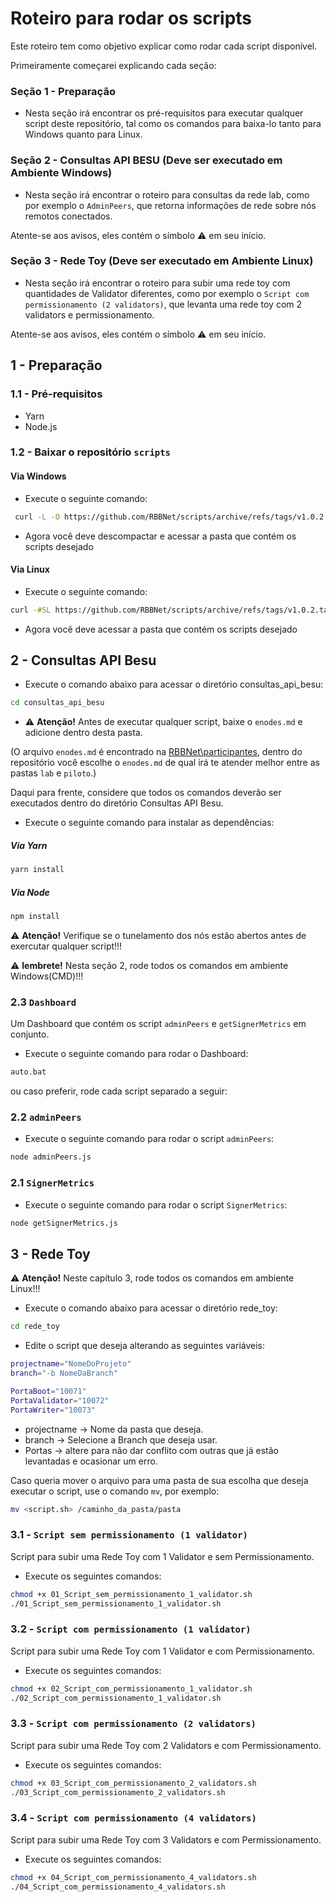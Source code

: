 # Roteiro para rodar os scripts

Este roteiro tem como objetivo explicar como rodar cada script disponível.

Primeiramente começarei explicando cada seção:

### **Seção 1 - Preparação**

- Nesta seção irá encontrar os pré-requisitos para executar qualquer script deste repositório, tal como os comandos para baixa-lo tanto para Windows quanto para Linux.

### **Seção 2 - Consultas API BESU** (Deve ser executado em Ambiente Windows)

- Nesta seção irá encontrar o roteiro para consultas da rede lab, como por exemplo o `AdminPeers`, que retorna informações de rede sobre nós remotos conectados.

Atente-se aos avisos, eles contém o símbolo ⚠️ em seu início. 

### **Seção 3 - Rede Toy** (Deve ser executado em Ambiente Linux)

- Nesta seção irá encontrar o roteiro para subir uma rede toy com quantidades de Validator diferentes, como por exemplo o `Script com permissionamento (2 validators)`, que levanta uma rede toy com 2 validators e permissionamento.

Atente-se aos avisos, eles contém o símbolo ⚠️ em seu início. 

## 1 - Preparação

### 1.1 - Pré-requisitos

- Yarn
- Node.js

### 1.2 - Baixar o repositório `scripts`

#### Via Windows
- Execute o seguinte comando:

```bash
 curl -L -O https://github.com/RBBNet/scripts/archive/refs/tags/v1.0.2.zip

 ```

- Agora você deve descompactar e acessar a pasta que contém os scripts desejado

#### Via Linux

- Execute o seguinte comando:

```bash
curl -#SL https://github.com/RBBNet/scripts/archive/refs/tags/v1.0.2.tar.gz | tar xz

 ```

- Agora você deve acessar a pasta que contém os scripts desejado

## 2 - Consultas API Besu

- Execute o comando abaixo para acessar o diretório consultas_api_besu: 

```bash
cd consultas_api_besu

```

-  ⚠️ **Atenção!** Antes de executar qualquer script, baixe o `enodes.md` e adicione dentro desta pasta. 

(O arquivo `enodes.md` é encontrado na [RBBNet\participantes](https://github.com/RBBNet/participantes), dentro do repositório você escolhe o `enodes.md` de qual irá te atender melhor entre as pastas `lab` e `piloto`.)

Daqui para frente, considere que todos os comandos deverão ser executados dentro do diretório Consultas API Besu.

- Execute o seguinte comando para instalar as dependências:

##### **Via Yarn**

```bash
yarn install

```

##### **Via Node**

```bash
npm install

```

 ⚠️ **Atenção!** Verifique se o tunelamento dos nós estão abertos antes de exercutar qualquer script!!!

 ⚠️ **lembrete!** Nesta seção 2, rode todos os comandos em ambiente Windows(CMD)!!!

### 2.3 `Dashboard`

Um Dashboard que contém os script `adminPeers` e `getSignerMetrics` em conjunto.

-  Execute o seguinte comando para rodar o Dashboard:

```bash
auto.bat

```

ou caso preferir, rode cada script separado a seguir:

### 2.2 `adminPeers`

- Execute o seguinte comando para rodar o script `adminPeers`:

```bash
node adminPeers.js

```

### 2.1 `SignerMetrics`

- Execute o seguinte comando para rodar o script `SignerMetrics`:

```bash
node getSignerMetrics.js

```

## 3 - Rede Toy

⚠️ **Atenção!** Neste capítulo 3, rode todos os comandos em ambiente Linux!!!

- Execute o comando abaixo para acessar o diretório rede_toy: 

```bash
cd rede_toy

```

- Edite o script que deseja alterando as seguintes variáveis:

```bash
projectname="NomeDoProjeto"
branch="-b NomeDaBranch"

PortaBoot="10071"
PortaValidator="10072"
PortaWriter="10073"
```
- projectname -> Nome da pasta que deseja.
- branch -> Selecione a Branch que deseja usar.
- Portas -> altere para não dar conflito com outras que já estão levantadas e ocasionar um erro.

Caso queria mover o arquivo para uma pasta de sua escolha que deseja executar o script, use o comando `mv`, por exemplo:

```bash
mv <script.sh> /caminho_da_pasta/pasta

```

### 3.1 - `Script sem permissionamento (1 validator)`

Script para subir uma Rede Toy com 1 Validator e sem Permissionamento.

- Execute os seguintes comandos:

```bash
chmod +x 01_Script_sem_permissionamento_1_validator.sh
./01_Script_sem_permissionamento_1_validator.sh

```

### 3.2 - `Script com permissionamento (1 validator)`

Script para subir uma Rede Toy com 1 Validator e com Permissionamento.

- Execute os seguintes comandos:

```bash
chmod +x 02_Script_com_permissionamento_1_validator.sh
./02_Script_com_permissionamento_1_validator.sh

```

### 3.3 - `Script com permissionamento (2 validators)`

Script para subir uma Rede Toy com 2 Validators e com Permissionamento.

- Execute os seguintes comandos:

```bash
chmod +x 03_Script_com_permissionamento_2_validators.sh
./03_Script_com_permissionamento_2_validators.sh

```

### 3.4 - `Script com permissionamento (4 validators)`

Script para subir uma Rede Toy com 3 Validators e com Permissionamento.

- Execute os seguintes comandos:

```bash
chmod +x 04_Script_com_permissionamento_4_validators.sh
./04_Script_com_permissionamento_4_validators.sh

```

